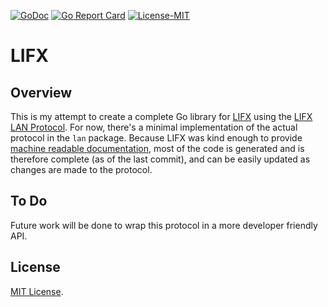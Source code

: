 [![GoDoc](http://godoc.org/github.com/greygore/lifx/lan?status.png)](http://godoc.org/github.com/greygore/lifx/lan)
[![Go Report Card](https://goreportcard.com/badge/github.com/greygore/lifx)](https://goreportcard.com/report/github.com/greygore/lifx)
[![License-MIT](https://img.shields.io/github/license/greygore/lifx.svg?style=flat)](https://github.com/greygore/lifx/blob/master/LICENSE)

# LIFX

## Overview

This is my attempt to create a complete Go library for [LIFX](http://www.lifx.com/) using the [LIFX LAN Protocol](https://lan.developer.lifx.com/). For now, there's a minimal implementation of the actual protocol in the `lan` package. Because LIFX was kind enough to provide [machine readable documentation](https://github.com/LIFX/public-protocol), most of the code is generated and is therefore complete (as of the last commit), and can be easily updated as changes are made to the protocol.

## To Do

Future work will be done to wrap this protocol in a more developer friendly API.

## License

[MIT License](https://github.com/greygore/lifx/blob/master/LICENSE).
